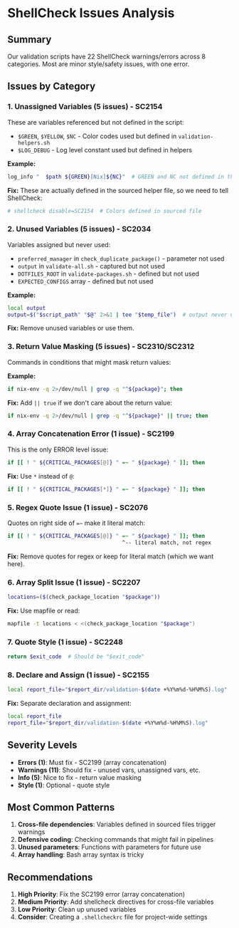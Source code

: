 # ShellCheck Issues Analysis

## Summary

Our validation scripts have 22 ShellCheck warnings/errors across 8 categories.
Most are minor style/safety issues, with one error.

## Issues by Category

### 1. **Unassigned Variables (5 issues)** - SC2154

These are variables referenced but not defined in the script:

- `$GREEN`, `$YELLOW`, `$NC` - Color codes used but defined in `validation-helpers.sh`
- `$LOG_DEBUG` - Log level constant used but defined in helpers

**Example:**

```bash
log_info "  $path ${GREEN}[Nix]${NC}"  # GREEN and NC not defined in this file
```

**Fix:** These are actually defined in the sourced helper file, so we need to tell ShellCheck:

```bash
# shellcheck disable=SC2154  # Colors defined in sourced file
```

### 2. **Unused Variables (5 issues)** - SC2034

Variables assigned but never used:

- `preferred_manager` in `check_duplicate_package()` - parameter not used
- `output` in `validate-all.sh` - captured but not used
- `DOTFILES_ROOT` in `validate-packages.sh` - defined but not used
- `EXPECTED_CONFIGS` array - defined but not used

**Example:**

```bash
local output
output=$("$script_path" "$@" 2>&1 | tee "$temp_file")  # output never used
```

**Fix:** Remove unused variables or use them.

### 3. **Return Value Masking (5 issues)** - SC2310/SC2312

Commands in conditions that might mask return values:

**Example:**

```bash
if nix-env -q 2>/dev/null | grep -q "^${package}"; then
```

**Fix:** Add `|| true` if we don't care about the return value:

```bash
if nix-env -q 2>/dev/null | grep -q "^${package}" || true; then
```

### 4. **Array Concatenation Error (1 issue)** - SC2199

This is the only ERROR level issue:

```bash
if [[ ! " ${CRITICAL_PACKAGES[@]} " =~ " ${package} " ]]; then
```

**Fix:** Use `*` instead of `@`:

```bash
if [[ ! " ${CRITICAL_PACKAGES[*]} " =~ " ${package} " ]]; then
```

### 5. **Regex Quote Issue (1 issue)** - SC2076

Quotes on right side of `=~` make it literal match:

```bash
if [[ ! " ${CRITICAL_PACKAGES[@]} " =~ " ${package} " ]]; then
                                    ^-- literal match, not regex
```

**Fix:** Remove quotes for regex or keep for literal match (which we want here).

### 6. **Array Split Issue (1 issue)** - SC2207

```bash
locations=($(check_package_location "$package"))
```

**Fix:** Use mapfile or read:

```bash
mapfile -t locations < <(check_package_location "$package")
```

### 7. **Quote Style (1 issue)** - SC2248

```bash
return $exit_code  # Should be "$exit_code"
```

### 8. **Declare and Assign (1 issue)** - SC2155

```bash
local report_file="$report_dir/validation-$(date +%Y%m%d-%H%M%S).log"
```

**Fix:** Separate declaration and assignment:

```bash
local report_file
report_file="$report_dir/validation-$(date +%Y%m%d-%H%M%S).log"
```

## Severity Levels

- **Errors (1)**: Must fix - SC2199 (array concatenation)
- **Warnings (11)**: Should fix - unused vars, unassigned vars, etc.
- **Info (5)**: Nice to fix - return value masking
- **Style (1)**: Optional - quote style

## Most Common Patterns

1. **Cross-file dependencies**: Variables defined in sourced files trigger warnings
2. **Defensive coding**: Checking commands that might fail in pipelines
3. **Unused parameters**: Functions with parameters for future use
4. **Array handling**: Bash array syntax is tricky

## Recommendations

1. **High Priority**: Fix the SC2199 error (array concatenation)
2. **Medium Priority**: Add shellcheck directives for cross-file variables
3. **Low Priority**: Clean up unused variables
4. **Consider**: Creating a `.shellcheckrc` file for project-wide settings

